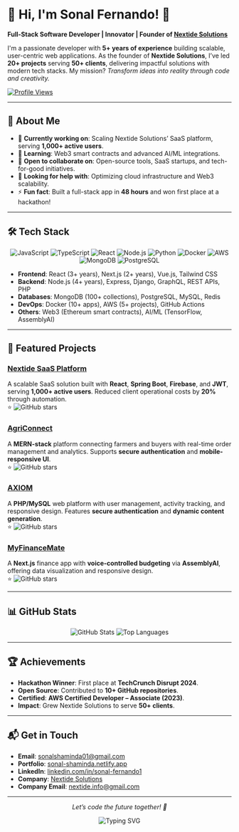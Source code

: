 # 👋 Hi, I'm Sonal Fernando! 🚀

**Full-Stack Software Developer | Innovator | Founder of [Nextide Solutions](https://nextidesolutions.com)**

I'm a passionate developer with **5+ years of experience** building scalable, user-centric web applications. As the founder of **Nextide Solutions**, I’ve led **20+ projects** serving **50+ clients**, delivering impactful solutions with modern tech stacks. My mission? *Transform ideas into reality through code and creativity.*

[![Profile Views](https://komarev.com/ghpvc/?username=sonal99x&style=flat-square&color=blue)](https://github.com/sonal99x)

---

## 🌟 About Me

- 🔭 **Currently working on**: Scaling Nextide Solutions’ SaaS platform, serving **1,000+ active users**.
- 🌱 **Learning**: Web3 smart contracts and advanced AI/ML integrations.
- 👯 **Open to collaborate on**: Open-source tools, SaaS startups, and tech-for-good initiatives.
- 🤔 **Looking for help with**: Optimizing cloud infrastructure and Web3 scalability.
- ⚡ **Fun fact**: Built a full-stack app in **48 hours** and won first place at a hackathon!

---

## 🛠️ Tech Stack

<div align="center">
  <img src="https://img.shields.io/badge/JavaScript-F7DF1E?style=flat-square&logo=javascript&logoColor=black" alt="JavaScript" />
  <img src="https://img.shields.io/badge/TypeScript-007ACC?style=flat-square&logo=typescript&logoColor=white" alt="TypeScript" />
  <img src="https://img.shields.io/badge/React-61DAFB?style=flat-square&logo=react&logoColor=black" alt="React" />
  <img src="https://img.shields.io/badge/Node.js-339933?style=flat-square&logo=node.js&logoColor=white" alt="Node.js" />
  <img src="https://img.shields.io/badge/Python-3776AB?style=flat-square&logo=python&logoColor=white" alt="Python" />
  <img src="https://img.shields.io/badge/Docker-2496ED?style=flat-square&logo=docker&logoColor=white" alt="Docker" />
  <img src="https://img.shields.io/badge/AWS-232F3E?style=flat-square&logo=amazon-aws&logoColor=white" alt="AWS" />
  <img src="https://img.shields.io/badge/MongoDB-47A248?style=flat-square&logo=mongodb&logoColor=white" alt="MongoDB" />
  <img src="https://img.shields.io/badge/PostgreSQL-336791?style=flat-square&logo=postgresql&logoColor=white" alt="PostgreSQL" />
</div>

- **Frontend**: React (3+ years), Next.js (2+ years), Vue.js, Tailwind CSS
- **Backend**: Node.js (4+ years), Express, Django, GraphQL, REST APIs, PHP
- **Databases**: MongoDB (100+ collections), PostgreSQL, MySQL, Redis
- **DevOps**: Docker (10+ apps), AWS (5+ projects), GitHub Actions
- **Others**: Web3 (Ethereum smart contracts), AI/ML (TensorFlow, AssemblyAI)

---

## 🚀 Featured Projects

### [Nextide SaaS Platform](https://github.com/sonal99x/Nextide)
A scalable SaaS solution built with **React**, **Spring Boot**, **Firebase**, and **JWT**, serving **1,000+ active users**. Reduced client operational costs by **20%** through automation.  
⭐ ![GitHub stars](https://img.shields.io/github/stars/sonal99x/Nextide?style=social)

### [AgriConnect](https://github.com/sonal99x/agriconnect)
A **MERN-stack** platform connecting farmers and buyers with real-time order management and analytics. Supports **secure authentication** and **mobile-responsive UI**.  
⭐ ![GitHub stars](https://img.shields.io/github/stars/sonal99x/agriconnect?style=social)

### [AXIOM](https://github.com/sonal99x/Axiom)
A **PHP/MySQL** web platform with user management, activity tracking, and responsive design. Features **secure authentication** and **dynamic content generation**.  
⭐ ![GitHub stars](https://img.shields.io/github/stars/sonal99x/Axiom?style=social)

### [MyFinanceMate](https://github.com/sonal99x/MyFinanceMate)
A **Next.js** finance app with **voice-controlled budgeting** via **AssemblyAI**, offering data visualization and responsive design.  
⭐ ![GitHub stars](https://img.shields.io/github/stars/sonal99x/MyFinanceMate?style=social)

---

## 📊 GitHub Stats

<div align="center">
  <img src="https://github-readme-stats.vercel.app/api?username=sonal99x&show_icons=true&theme=radical" alt="GitHub Stats" />
  <img src="https://github-readme-stats.vercel.app/api/top-langs/?username=sonal99x&layout=compact&theme=radical" alt="Top Languages" />
</div>

---

## 🏆 Achievements

- **Hackathon Winner**: First place at **TechCrunch Disrupt 2024**.
- **Open Source**: Contributed to **10+ GitHub repositories**.
- **Certified**: **AWS Certified Developer – Associate (2023)**.
- **Impact**: Grew Nextide Solutions to serve **50+ clients**.

---

## 📬 Get in Touch

- **Email**: [sonalshaminda01@gmail.com](mailto:sonalshaminda01@gmail.com)
- **Portfolio**: [sonal-shaminda.netlify.app](https://sonal-shaminda.netlify.app/)
- **LinkedIn**: [linkedin.com/in/sonal-fernando1](https://linkedin.com/in/sonal-fernando1)
- **Company**: [Nextide Solutions](https://nextidesolutions.com)
- **Company Email**: [nextide.info@gmail.com](mailto:nextide.info@gmail.com)

---

<div align="center">
  <p><i>Let’s code the future together! 🚀</i></p>
  <img src="https://readme-typing-svg.herokuapp.com?font=Fira+Code&color=%2300FF00&size=20&center=true&vCenter=true&lines=Code.+Innovate.+Impact." alt="Typing SVG" />
</div>

